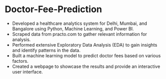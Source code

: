 # Doctor-Fee-Prediction
- Developed a healthcare analytics system for Delhi, Mumbai, and Bangalore using Python, Machine Learning, and Power BI.
- Scraped data from practo.com to gather relevant information for analysis.
- Performed extensive Exploratory Data Analysis (EDA) to gain insights and identify patterns in the data.
- Built a machine learning model to predict doctor fees based on various factors.
- Created a webpage to showcase the results and provide an interactive user interface.
